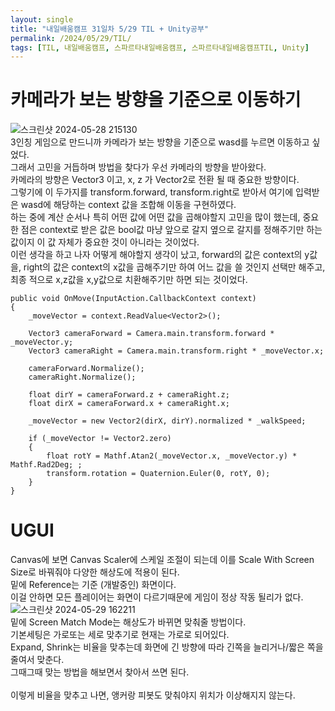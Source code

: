```yaml
---
layout: single
title: "내일배움캠프 31일차 5/29 TIL + Unity공부"
permalink: /2024/05/29/TIL/
tags: [TIL, 내일배움캠프, 스파르타내일배움캠프, 스파르타내일배움캠프TIL, Unity]
---
```


# 카메라가 보는 방향을 기준으로 이동하기
![스크린샷 2024-05-28 215130](https://github.com/LeeSangSoos/LeeSangSoos.github.io/assets/105085706/293b2e56-e1f5-4098-9bb3-c3c0d4554215)  
3인칭 게임으로 만드니까 카메라가 보는 방향을 기준으로 wasd를 누르면 이동하고 싶었다.  
그래서 고민을 거듭하며 방법을 찾다가 우선 카메라의 방향을 받아왔다.  
카메라의 방향은 Vector3 이고, x, z 가 Vector2로 전환 될 때 중요한 방향이다.  
그렇기에 이 두가지를 transform.forward, transform.right로 받아서 여기에 입력받은 wasd에 해당하는 context 값을 조합해 이동을 구현하였다.  
하는 중에 계산 순서나 특히 어떤 값에 어떤 값을 곱해야할지 고민을 많이 했는데, 중요한 점은 context로 받은 값은 bool값 마냥 앞으로 갈지 옆으로 갈지를 정해주기만 하는 값이지 이 값 자체가 중요한 것이 아니라는 것이었다.  
이런 생각을 하고 나자 어떻게 해야할지 생각이 났고, forward의 값은 context의 y값을, right의 값은 context의 x값을 곱해주기만 하여 어느 값을 쓸 것인지 선택만 해주고, 최종 적으로 x,z값을 x,y값으로 치환해주기만 하면 되는 것이었다.
```
public void OnMove(InputAction.CallbackContext context)
{
	_moveVector = context.ReadValue<Vector2>();

	Vector3 cameraForward = Camera.main.transform.forward * _moveVector.y;
	Vector3 cameraRight = Camera.main.transform.right * _moveVector.x;

	cameraForward.Normalize();
	cameraRight.Normalize();

	float dirY = cameraForward.z + cameraRight.z;
	float dirX = cameraForward.x + cameraRight.x;

	_moveVector = new Vector2(dirX, dirY).normalized * _walkSpeed;

	if (_moveVector != Vector2.zero)
	{
		float rotY = Mathf.Atan2(_moveVector.x, _moveVector.y) * Mathf.Rad2Deg; ;
		transform.rotation = Quaternion.Euler(0, rotY, 0);
	}
}
```

# UGUI
Canvas에 보면 Canvas Scaler에 스케일 조절이 되는데 이를 Scale With Screen Size로 바꿔줘야 다양한 해상도에 적용이 된다.  
밑에 Reference는 기준 (개발중인) 화면이다.  
이걸 안하면 모든 플레이어는 화면이 다르기때문에 게임이 정상 작동 될리가 없다.  
![스크린샷 2024-05-29 162211](https://github.com/LeeSangSoos/LeeSangSoos.github.io/assets/105085706/e1325fc6-e100-4d3a-9b8e-d244d3060bdd)  
밑에 Screen Match Mode는 해상도가 바뀌면 맞춰줄 방법이다.  
기본세팅은 가로또는 세로 맞추기로 현재는 가로로 되어있다.  
Expand, Shrink는 비율을 맞추는데 화면에 긴 방향에 따라 긴쪽을 늘리거나/짧은 쪽을 줄여서 맞춘다.  
그때그때 맞는 방법을 해보면서 찾아서 쓰면 된다.  
<br>
이렇게 비율을 맞추고 나면, 앵커랑 피봇도 맞춰야지 위치가 이상해지지 않는다.  
